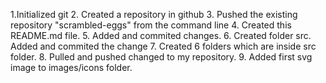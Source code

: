 1.Initialized git
2. Created a repository in github
3. Pushed the existing repository "scrambled-eggs" from the command line
4. Created this README.md file.
5. Added and commited changes. 
6. Created folder src. Added and commited the change
7. Created 6 folders which are inside src folder. 
8. Pulled and pushed changed to my repository.
9. Added first svg image to images/icons folder.
